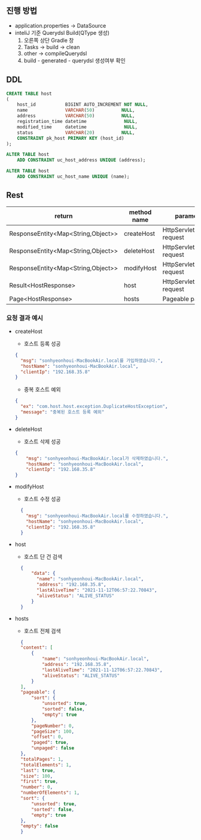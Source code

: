 


## 진행 방법
- application.properties -> DataSource  
- inteliJ 기준 Querydsl Build(QType 생성)
    1. 오른쪽 상단 Gradle 창
    2. Tasks -> build -> clean
    3. other -> compileQuerydsl
    4. build - generated - querydsl 생성여부 확인
    

## DDL
```sql
CREATE TABLE host
(
    host_id           BIGINT AUTO_INCREMENT NOT NULL,
    name              VARCHAR(50)          NULL,
    address           VARCHAR(50)          NULL,
    registration_time datetime              NULL,
    modified_time     datetime              NULL,
    status            VARCHAR(20)          NULL,
    CONSTRAINT pk_host PRIMARY KEY (host_id)
);

ALTER TABLE host
    ADD CONSTRAINT uc_host_address UNIQUE (address);

ALTER TABLE host
    ADD CONSTRAINT uc_host_name UNIQUE (name);
```


## Rest

|return|method name|parameter|url|
|-----|-------|-------|-----|
|ResponseEntity<Map<String,Object>>|createHost|HttpServletRequest request|/host/post|
|ResponseEntity<Map<String,Object>>|deleteHost|HttpServletRequest request|/host/delete|
|ResponseEntity<Map<String,Object>>|modifyHost|HttpServletRequest request|/host/patch|
|Result\<HostResponse\>|host|HttpServletRequest request|/host/get|
|Page\<HostResponse\>|hosts|Pageable pageable|/host/gets|

### 요청 결과 예시

- createHost
    - 호스트 등록 성공 
    ```json
    {
      "msg": "sonhyeonhoui-MacBookAir.local를 가입하였습니다.",
      "hostName": "sonhyeonhoui-MacBookAir.local",
      "clientIp": "192.168.35.8"
    }
    ```
    - 중복 호스트 예외
    ```json
    {
      "ex": "com.host.host.exception.DuplicateHostException",
      "message": "중복된 호스트 등록 예외"
    }
    ```
- deleteHost
    - 호스트 삭제 성공
    ```json
    {
        "msg": "sonhyeonhoui-MacBookAir.local가 삭제하였습니다.",
        "hostName": "sonhyeonhoui-MacBookAir.local",
        "clientIp": "192.168.35.8"
    }
    ```
    
- modifyHost
  - 호스트 수정 성공
  ```json
    {
      "msg": "sonhyeonhoui-MacBookAir.local를 수정하였습니다.",
      "hostName": "sonhyeonhoui-MacBookAir.local",
      "clientIp": "192.168.35.8"
    }  
  ```
  
- host
    - 호스트 단 건 검색
  ```json
    {
        "data": {
          "name": "sonhyeonhoui-MacBookAir.local",
          "address": "192.168.35.8",
          "lastAliveTime": "2021-11-12T06:57:22.70843",
          "aliveStatus": "ALIVE_STATUS"
        }
    }
  ```
- hosts
  - 호스트 전체 검색
  ```json
    {
    "content": [
        {
            "name": "sonhyeonhoui-MacBookAir.local",
            "address": "192.168.35.8",
            "lastAliveTime": "2021-11-12T06:57:22.70843",
            "aliveStatus": "ALIVE_STATUS"
        }
    ],
    "pageable": {
        "sort": {
            "unsorted": true,
            "sorted": false,
            "empty": true
        },
        "pageNumber": 0,
        "pageSize": 100,
        "offset": 0,
        "paged": true,
        "unpaged": false
    },
    "totalPages": 1,
    "totalElements": 1,
    "last": true,
    "size": 100,
    "first": true,
    "number": 0,
    "numberOfElements": 1,
    "sort": {
        "unsorted": true,
        "sorted": false,
        "empty": true
    },
    "empty": false
    }    
  ```
